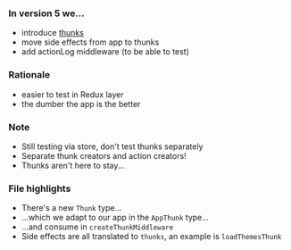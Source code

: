 ### In version 5 we...

- introduce [thunks](https://github.com/reduxjs/redux-thunk)
- move side effects from app to thunks
- add actionLog middleware (to be able to test)

### Rationale

- easier to test in Redux layer
- the dumber the app is the better

### Note

- Still testing via store, don't test thunks separately
- Separate thunk creators and action creators!
- Thunks aren't here to stay...

### File highlights

- There's a new <span data-file-link="redux/lib/types/thunk"><code>Thunk</code></span> type...
- ...which we adapt to our app in the <span data-file-link="redux/types/appThunk"><code>AppThunk</code></span> type...
- ...and consume in <span data-file-link="redux/lib/thunk"><code>createThunkMiddleware</code></span>
- Side effects are all translated to `thunks`, an example is <span data-file-link="redux/slices/rebrickable/thunks/loadThemesThunk"><code>loadThemesThunk</code></span>
